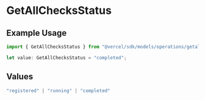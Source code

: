 # GetAllChecksStatus

## Example Usage

```typescript
import { GetAllChecksStatus } from "@vercel/sdk/models/operations/getallchecks.js";

let value: GetAllChecksStatus = "completed";
```

## Values

```typescript
"registered" | "running" | "completed"
```